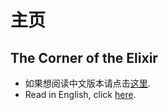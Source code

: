 # 主页
## The Corner of the Elixir

- 如果想阅读中文版本请点击[这里](https://keepzen.github.io/the-corner-of-elixir/cn/index_cn.html).
- Read in English, click [here](https://keepzen.github.io/the-corner-of-elixir/en/).
